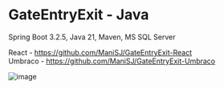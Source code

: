 # GateEntryExit - Java

Spring Boot 3.2.5, Java 21, Maven, MS SQL Server

React - https://github.com/ManiSJ/GateEntryExit-React <br />
Umbraco - https://github.com/ManiSJ/GateEntryExit-Umbraco

![image](https://github.com/ManiSJ/GateEntryExit-Java/assets/11914200/53bacf8d-0236-48e6-8210-26808ab21c97)



